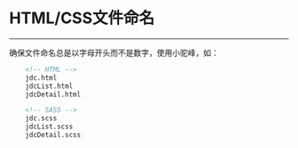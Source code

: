 # HTML/CSS文件命名
---

确保文件命名总是以字母开头而不是数字，使用小驼峰，如：

``` html
	<!-- HTML -->
	jdc.html
	jdcList.html
	jdcDetail.html

	<!-- SASS -->
	jdc.scss
	jdcList.scss
	jdcDetail.scss
```